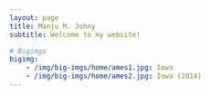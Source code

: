 ```yaml
---
layout: page
title: Manju M. Johny
subtitle: Welcome to my website!

# Bigimgs 
bigimg: 
	- /img/big-imgs/home/ames1.jpg: Iowa
    - /img/big-imgs/home/ames2.jpg: Iowa (2014)
---
```

